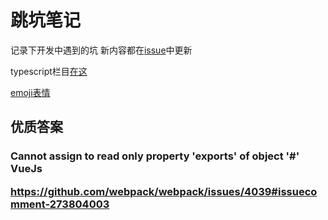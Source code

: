 # 跳坑笔记

记录下开发中遇到的坑
新内容都在[issue](https://github.com/any86/Notes/issues)中更新

typescript栏目[在这](https://github.com/any86/Notes/issues/16)

[emoji表情](https://www.webfx.com/tools/emoji-cheat-sheet/)


## 优质答案

### Cannot assign to read only property 'exports' of object '#<Object>' VueJs
https://github.com/webpack/webpack/issues/4039#issuecomment-273804003

